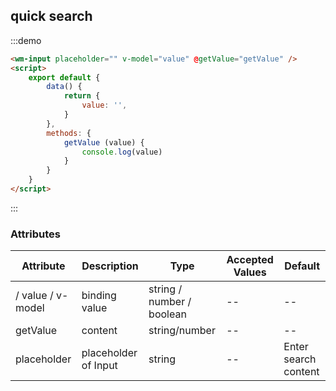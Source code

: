 ## quick search

:::demo

```html
<wm-input placeholder="" v-model="value" @getValue="getValue" />
<script>
    export default {
        data() {
            return {
                value: '',
            }
        },
        methods: {
            getValue (value) {
                console.log(value)
            }
        }
    }
</script>
```

:::

### Attributes

| Attribute | Description | Type | Accepted Values | Default
|---------|--------|-------| --------|--------
/ value / v-model | binding value | string / number / boolean | -- | --
| getValue | content | string/number | -- | --
| placeholder | placeholder of Input | string | -- | Enter search content
